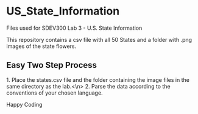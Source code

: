 # US_State_Information
Files used for SDEV300 Lab 3 - U.S. State Information

This repository contains a csv file with all 50 States and a folder with .png images of the state flowers.

<h2>Easy Two Step Process</h2>
  1. Place the states.csv file and the folder containing the image files in the same directory as the lab.<\n>
  2. Parse the data according to the conventions of your chosen language.

Happy Coding
